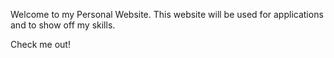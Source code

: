 Welcome to my Personal Website. This website will be used for applications and to show off my skills.

Check me out!